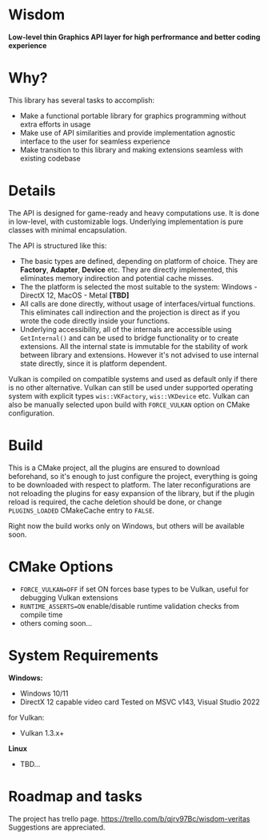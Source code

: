 # Wisdom

**Low-level thin Graphics API layer for high perfrormance and better coding experience**

# Why?

This library has several tasks to accomplish:

- Make a functional portable library for graphics programming without extra efforts in usage
- Make use of API similarities and provide implementation agnostic interface to the user for seamless experience
- Make transition to this library and making extensions seamless with existing codebase

# Details

The API is designed for game-ready and heavy computations use. It is done in low-level, with customizable logs. Underlying implementation is pure classes with minimal encapsulation.

The API is structured like this:
 - The basic types are defined, depending on platform of choice. They are **Factory**, **Adapter**, **Device** etc. They are directly implemented, this eliminates memory indirection and potential cache misses.
 - The the platform is selected the most suitable to the system: Windows - DirectX 12, MacOS - Metal __[TBD]__
 - All calls are done directly, without usage of interfaces/virtual functions. This eliminates call indirection and the projection is direct as if you wrote the code directly inside your functions.
 - Underlying accessibility, all of the internals are accessible using `GetInternal()` and can be used to bridge functionality or to create extensions. All the internal state is immutable for the stability of work between library and extensions. However it's not advised to use internal state directly, since it is platform dependent.

Vulkan is compiled on compatible systems and used as default only if there is no other alternative. Vulkan can still be used under supported operating system with explicit types `wis::VKFactory`, `wis::VKDevice` etc. Vulkan can also be manually selected upon build with `FORCE_VULKAN` option on CMake configuration.

# Build

This is a CMake project, all the plugins are ensured to download beforehand, so it's enough to just configure the project, everything is going to be downloaded with respect to platform.
The later reconfigurations are not reloading the plugins for easy expansion of the library, but if the plugin reload is required, the cache deletion should be done, or change `PLUGINS_LOADED` CMakeCache entry to `FALSE`.

Right now the build works only on Windows, but others will be available soon.

# CMake Options

- `FORCE_VULKAN=OFF` if set ON forces base types to be Vulkan, useful for debugging Vulkan extensions 
- `RUNTIME_ASSERTS=ON` enable/disable runtime validation checks from compile time
- others coming soon...

# System Requirements

**Windows:**
- Windows 10/11
- DirectX 12 capable video card
Tested on MSVC v143, Visual Studio 2022

for Vulkan:
- Vulkan 1.3.x+

**Linux**
- TBD...

# Roadmap and tasks

The project has trello page. https://trello.com/b/qjrv97Bc/wisdom-veritas
Suggestions are appreciated.
